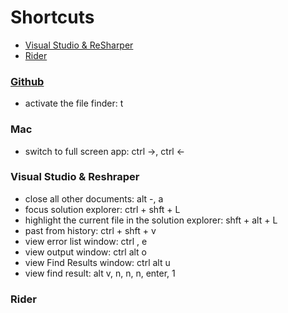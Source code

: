 # Shortcuts

* [Visual Studio & ReSharper](#visual-studio-resharper)
* [Rider](#rider)

### [Github](https://help.github.com/articles/using-keyboard-shortcuts/)

* activate the file finder: t 


### Mac

* switch to full screen app: ctrl ->, ctrl <-


### Visual Studio & Reshraper

* close all other documents: alt -,  a
* focus solution explorer: ctrl + shft + L
* highlight the current file in the solution explorer: shft + alt + L
* past from history: ctrl + shft + v
* view error list window: ctrl \, e
* view output window: ctrl alt o
* view Find Results window: ctrl alt u
* view find result: alt v, n, n, n, enter, 1

### Rider
